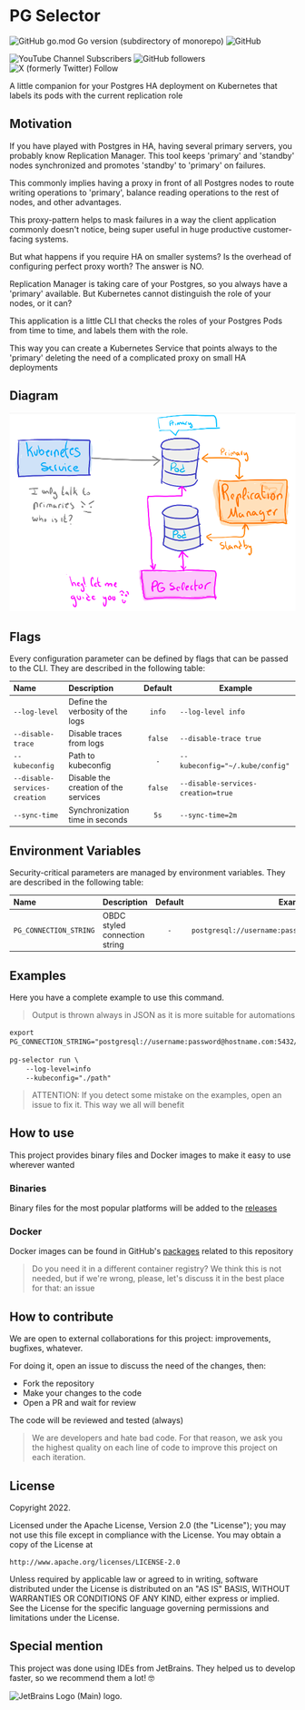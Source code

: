 # PG Selector

![GitHub go.mod Go version (subdirectory of monorepo)](https://img.shields.io/github/go-mod/go-version/achetronic/pg-selector)
![GitHub](https://img.shields.io/github/license/achetronic/pg-selector)

![YouTube Channel Subscribers](https://img.shields.io/youtube/channel/subscribers/UCeSb3yfsPNNVr13YsYNvCAw?label=achetronic&link=http%3A%2F%2Fyoutube.com%2Fachetronic)
![GitHub followers](https://img.shields.io/github/followers/achetronic?label=achetronic&link=http%3A%2F%2Fgithub.com%2Fachetronic)
![X (formerly Twitter) Follow](https://img.shields.io/twitter/follow/achetronic?style=flat&logo=twitter&link=https%3A%2F%2Ftwitter.com%2Fachetronic)

A little companion for your Postgres HA deployment on Kubernetes that labels its pods
with the current replication role 

## Motivation

If you have played with Postgres in HA, having several primary servers, you probably know Replication Manager.
This tool keeps 'primary' and 'standby' nodes synchronized and promotes 'standby' to 'primary' on failures.

This commonly implies having a proxy in front of all Postgres nodes to route writing operations to 'primary',
balance reading operations to the rest of nodes, and other advantages.

This proxy-pattern helps to mask failures in a way the client application commonly doesn't notice, 
being super useful in huge productive customer-facing systems. 

But what happens if you require HA on smaller systems?
Is the overhead of configuring perfect proxy worth? 
The answer is NO.

Replication Manager is taking care of your Postgres, so you always have a 'primary' available. 
But Kubernetes cannot distinguish the role of your nodes, or it can?

This application is a little CLI that checks the roles of your Postgres Pods from time to time, 
and labels them with the role.

This way you can create a Kubernetes Service that points always to the 'primary' 
deleting the need of a complicated proxy on small HA deployments

## Diagram

<img src="https://raw.githubusercontent.com/achetronic/pg-selector/master/docs/img/pg-selector.png" alt="PG Selector diagram" width="600">

## Flags

Every configuration parameter can be defined by flags that can be passed to the CLI.
They are described in the following table:

| Name                          | Description                          | Default | Example                            |
|:------------------------------|:-------------------------------------|:-------:|------------------------------------|
| `--log-level`                 | Define the verbosity of the logs     | `info`  | `--log-level info`                 |
| `--disable-trace`             | Disable traces from logs             | `false` | `--disable-trace true`             |
| `--kubeconfig`                | Path to kubeconfig                   |   `-`   | `--kubeconfig="~/.kube/config"`    |
| `--disable-services-creation` | Disable the creation of the services | `false` | `--disable-services-creation=true` |
| `--sync-time`                 | Synchronization time in seconds      |  `5s`   | `--sync-time=2m`                   |

## Environment Variables

Security-critical parameters are managed by environment variables.
They are described in the following table:

| Name                   | Description                   | Default | Example                                               |
|:-----------------------|:------------------------------|:-------:|-------------------------------------------------------|
| `PG_CONNECTION_STRING` | OBDC styled connection string |   `-`   | `postgresql://username:password@hostname.com:5432/db` |

## Examples

Here you have a complete example to use this command.

> Output is thrown always in JSON as it is more suitable for automations

```console
export PG_CONNECTION_STRING="postgresql://username:password@hostname.com:5432/db"

pg-selector run \
    --log-level=info
    --kubeconfig="./path"
```

> ATTENTION:
> If you detect some mistake on the examples, open an issue to fix it. 
> This way we all will benefit

## How to use

This project provides binary files and Docker images to make it easy to use wherever wanted

### Binaries

Binary files for the most popular platforms will be added to the [releases](https://github.com/achetronic/pg-selector/releases)

### Docker

Docker images can be found in GitHub's [packages](https://github.com/achetronic/pg-selector/pkgs/container/pg-selector)
related to this repository

> Do you need it in a different container registry? We think this is not needed, but if we're wrong, please, let's discuss
> it in the best place for that: an issue

## How to contribute

We are open to external collaborations for this project: improvements, bugfixes, whatever.

For doing it, open an issue to discuss the need of the changes, then:

- Fork the repository
- Make your changes to the code
- Open a PR and wait for review

The code will be reviewed and tested (always)

> We are developers and hate bad code. For that reason, we ask you the highest quality
> on each line of code to improve this project on each iteration.

## License

Copyright 2022.

Licensed under the Apache License, Version 2.0 (the "License");
you may not use this file except in compliance with the License.
You may obtain a copy of the License at

    http://www.apache.org/licenses/LICENSE-2.0

Unless required by applicable law or agreed to in writing, software
distributed under the License is distributed on an "AS IS" BASIS,
WITHOUT WARRANTIES OR CONDITIONS OF ANY KIND, either express or implied.
See the License for the specific language governing permissions and
limitations under the License.

## Special mention

This project was done using IDEs from JetBrains. They helped us to develop faster, so we recommend them a lot! 🤓

<img src="https://resources.jetbrains.com/storage/products/company/brand/logos/jb_beam.png" alt="JetBrains Logo (Main) logo." width="150">
